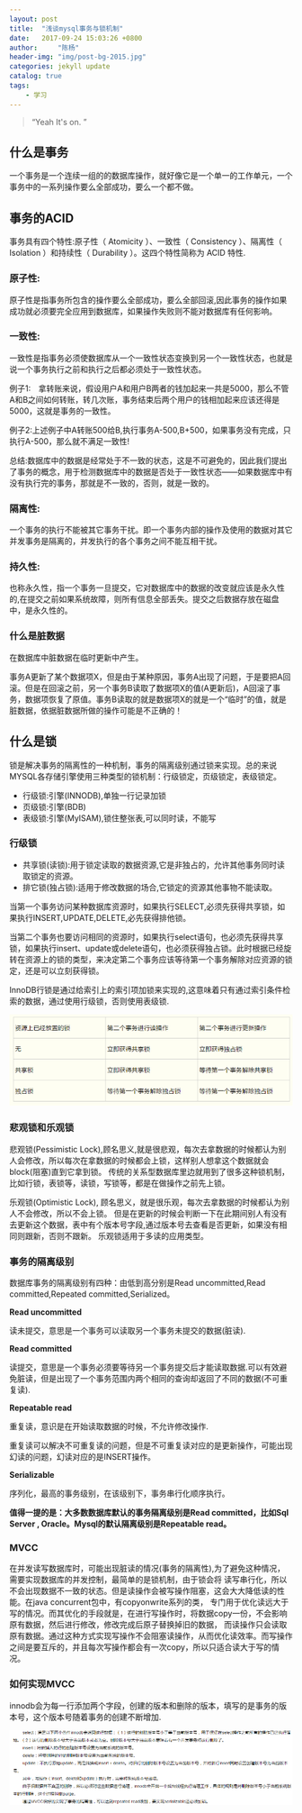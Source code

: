 ```yaml
---
layout: post
title:  "浅谈mysql事务与锁机制"
date:   2017-09-24 15:03:26 +0800
author:     "陈杨"
header-img: "img/post-bg-2015.jpg"
categories: jekyll update
catalog: true
tags:
    - 学习
---
```


> “Yeah It's on. ”


## 什么是事务

一个事务是一个连续一组的的数据库操作，就好像它是一个单一的工作单元，一个事务中的一系列操作要么全部成功，要么一个都不做。

## 事务的ACID

事务具有四个特性:原子性（ Atomicity ）、一致性（ Consistency ）、隔离性（ Isolation ）和持续性（ Durability ）。这四个特性简称为 ACID 特性.
### 原子性:

原子性是指事务所包含的操作要么全部成功，要么全部回滚,因此事务的操作如果成功就必须要完全应用到数据库，如果操作失败则不能对数据库有任何影响。
### 一致性:

一致性是指事务必须使数据库从一个一致性状态变换到另一个一致性状态，也就是说一个事务执行之前和执行之后都必须处于一致性状态。

例子1:　拿转账来说，假设用户A和用户B两者的钱加起来一共是5000，那么不管A和B之间如何转账，转几次账，事务结束后两个用户的钱相加起来应该还得是5000，这就是事务的一致性。

例子2:上述例子中A转账500给B,执行事务A-500,B+500，如果事务没有完成，只执行A-500，那么就不满足一致性!

总结:数据库中的数据是经常处于不一致的状态，这是不可避免的，因此我们提出了事务的概念，用于检测数据库中的数据是否处于一致性状态——如果数据库中有没有执行完的事务，那就是不一致的，否则，就是一致的。

### 隔离性:

一个事务的执行不能被其它事务干扰。即一个事务内部的操作及使用的数据对其它并发事务是隔离的，并发执行的各个事务之间不能互相干扰。

### 持久性:

也称永久性，指一个事务一旦提交，它对数据库中的数据的改变就应该是永久性的,在提交之前如果系统故障，则所有信息全部丢失。提交之后数据存放在磁盘中，是永久性的。

### 什么是脏数据

在数据库中脏数据在临时更新中产生。

事务A更新了某个数据项X，但是由于某种原因，事务A出现了问题，于是要把A回滚。但是在回滚之前，另一个事务B读取了数据项X的值(A更新后)，A回滚了事务，数据项恢复了原值。事务B读取的就是数据项X的就是一个“临时”的值，就是脏数据，依据脏数据所做的操作可能是不正确的！

## 什么是锁

锁是解决事务的隔离性的一种机制，事务的隔离级别通过锁来实现。总的来说MYSQL各存储引擎使用三种类型的锁机制：行级锁定，页级锁定，表级锁定。
* 行级锁:引擎(INNODB),单独一行记录加锁
* 页级锁:引擎(BDB)
* 表级锁:引擎(MyISAM),锁住整张表,可以同时读，不能写

### 行级锁

* 共享锁(读锁):用于锁定读取的数据资源,它是非独占的，允许其他事务同时读取锁定的资源。
* 排它锁(独占锁):适用于修改数据的场合,它锁定的资源其他事物不能读取。

当第一个事务访问某种数据库资源时，如果执行SELECT,必须先获得共享锁，如果执行INSERT,UPDATE,DELETE,必先获得排他锁。

当第二个事务也要访问相同的资源时，如果执行select语句，也必须先获得共享锁，如果执行insert、update或delete语句，也必须获得独占锁。此时根据已经旋转在资源上的锁的类型，来决定第二个事务应该等待第一个事务解除对应资源的锁定，还是可以立刻获得锁。

InnoDB行锁是通过给索引上的索引项加锁来实现的,这意味着只有通过索引条件检索的数据，通过使用行级锁，否则使用表级锁.

![Alt text](/img/ArticleImg3/img1.png)

### 悲观锁和乐观锁

悲观锁(Pessimistic Lock),顾名思义,就是很悲观，每次去拿数据的时候都认为别人会修改，所以每次在拿数据的时候都会上锁，这样别人想拿这个数据就会block(阻塞)直到它拿到锁。
传统的关系型数据库里边就用到了很多这种锁机制，比如行锁，表锁等，读锁，写锁等，都是在做操作之前先上锁。

乐观锁(Optimistic Lock), 顾名思义，就是很乐观，每次去拿数据的时候都认为别人不会修改，所以不会上锁。
但是在更新的时候会判断一下在此期间别人有没有去更新这个数据，表中有个版本号字段,通过版本号去查看是否更新，如果没有相同则跟新，否则不跟新。
乐观锁适用于多读的应用类型。

### 事务的隔离级别

数据库事务的隔离级别有四种：由低到高分别是Read uncommitted,Read committed,Repeated committed,Serialized。

**Read uncommitted**

读未提交，意思是一个事务可以读取另一个事务未提交的数据(脏读).

**Read committed**

读提交，意思是一个事务必须要等待另一个事务提交后才能读取数据.可以有效避免脏读，但是出现了一个事务范围内两个相同的查询却返回了不同的数据(不可重复读).

**Repeatable read**

重复读，意识是在开始读取数据的时候，不允许修改操作.

重复读可以解决不可重复读的问题，但是不可重复读对应的是更新操作，可能出现幻读的问题，幻读对应的是INSERT操作。

**Serializable**

序列化，最高的事务级别，在该级别下，事务串行化顺序执行。

**值得一提的是：大多数数据库默认的事务隔离级别是Read committed，比如Sql Server , Oracle。Mysql的默认隔离级别是Repeatable read。**

### MVCC

在并发读写数据库时，可能出现脏读的情况(事务的隔离性),为了避免这种情况，需要实现数据库的并发控制，最简单的是锁机制，由于锁会将
读写串行化，所以不会出现数据不一致的状态。但是读操作会被写操作阻塞，这会大大降低读的性能。在java concurrent包中，有copyonwrite系列的类，
专门用于优化读远大于写的情况。而其优化的手段就是，在进行写操作时，将数据copy一份，不会影响原有数据，然后进行修改，修改完成后原子替换掉旧的数据，
而读操作只会读取原有数据。通过这种方式实现写操作不会阻塞读操作，从而优化读效率。而写操作之间是要互斥的，并且每次写操作都会有一次copy，所以只适合读大于写的情况。

### 如何实现MVCC

innodb会为每一行添加两个字段，创建的版本和删除的版本，填写的是事务的版本号，这个版本号随着事务的创建不断增加.

![Alt text](/img/ArticleImg3/img2.png)









